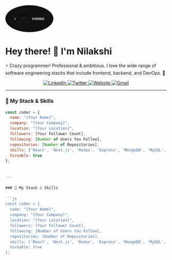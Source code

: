 <img src="https://github.com/ZNilakshi/ZNilakshi/blob/main/i-love-coding-3840x2160-22814.png?raw=true" alt="profile picture" style="border-radius:50%; width:150px;">


# Hey there! 👋 I'm Nilakshi

⚡ Crazy programmer! Professional & ambitious. I love the wide range of software engineering stacks that include frontend, backend, and DevOps. 🚀

<p align="center">
  <a href="https://www.linkedin.com/in/your-linkedin" target="_blank">
    <img alt="LinkedIn" src="https://img.shields.io/badge/LinkedIn-%230077B5.svg?style=for-the-badge&logo=linkedin&logoColor=white"/>
  </a>
  <a href="https://twitter.com/your-twitter" target="_blank">
    <img alt="Twitter" src="https://img.shields.io/badge/Twitter-%231DA1F2.svg?style=for-the-badge&logo=Twitter&logoColor=white"/>
  </a>
  <a href="https://your-website.com" target="_blank">
    <img alt="Website" src="https://img.shields.io/badge/Website-%2312100E.svg?style=for-the-badge&logo=firefox&logoColor=white"/>
  </a>
  <a href="mailto:your-email@gmail.com">
    <img alt="Gmail" src="https://img.shields.io/badge/Gmail-%23D14836.svg?style=for-the-badge&logo=gmail&logoColor=white"/>
  </a>
</p>

---

### 🔧 My Stack & Skills

```js
const coder = {
  name: "[Your Name]",
  company: "[Your Company]",
  location: "[Your Location]",
  followers: [Your Follower Count],
  following: [Number of Users You Follow],
  repositories: [Number of Repositories],
  skills: ['React', 'Next.js', 'Redux', 'Express', 'MongoDB', 'MySQL', 'Postgres', 'Docker', 'AWS'],
  hireable: true
};


---

### 🔧 My Stack & Skills

```js
const coder = {
  name: "[Your Name]",
  company: "[Your Company]",
  location: "[Your Location]",
  followers: [Your Follower Count],
  following: [Number of Users You Follow],
  repositories: [Number of Repositories],
  skills: ['React', 'Next.js', 'Redux', 'Express', 'MongoDB', 'MySQL', 'Postgres', 'Docker', 'AWS'],
  hireable: true
};
